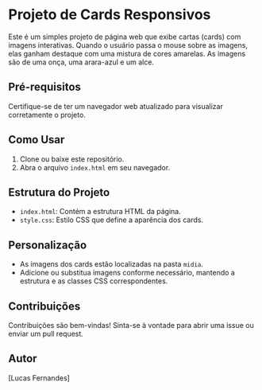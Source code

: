 # Projeto de Cards Responsivos

Este é um simples projeto de página web que exibe cartas (cards) com imagens interativas. Quando o usuário passa o mouse sobre as imagens, elas ganham destaque com uma mistura de cores amarelas. As imagens são de uma onça, uma arara-azul e um alce.

## Pré-requisitos

Certifique-se de ter um navegador web atualizado para visualizar corretamente o projeto.

## Como Usar

1. Clone ou baixe este repositório.
2. Abra o arquivo `index.html` em seu navegador.

## Estrutura do Projeto

- `index.html`: Contém a estrutura HTML da página.
- `style.css`: Estilo CSS que define a aparência dos cards.

## Personalização

- As imagens dos cards estão localizadas na pasta `midia`.
- Adicione ou substitua imagens conforme necessário, mantendo a estrutura e as classes CSS correspondentes.

## Contribuições

Contribuições são bem-vindas! Sinta-se à vontade para abrir uma issue ou enviar um pull request.

## Autor

[Lucas Fernandes]


